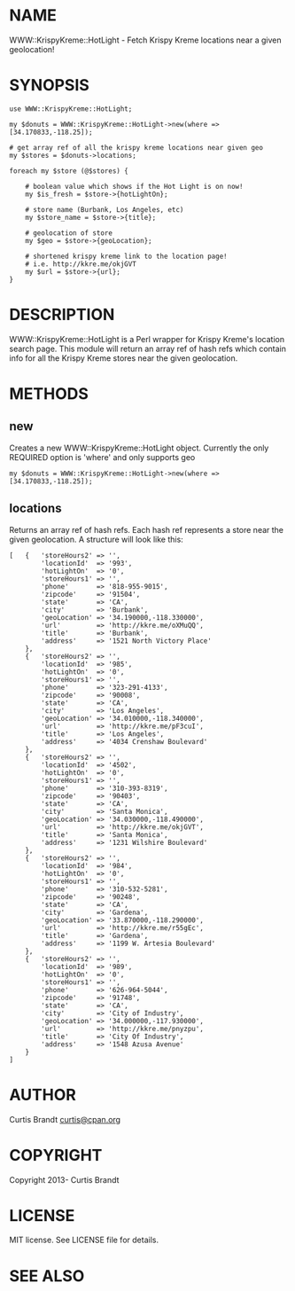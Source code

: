 # NAME

WWW::KrispyKreme::HotLight - Fetch Krispy Kreme locations near a given geolocation!

# SYNOPSIS

    use WWW::KrispyKreme::HotLight;

    my $donuts = WWW::KrispyKreme::HotLight->new(where => [34.170833,-118.25]);

    # get array ref of all the krispy kreme locations near given geo
    my $stores = $donuts->locations;

    foreach my $store (@$stores) {

        # boolean value which shows if the Hot Light is on now!
        my $is_fresh = $store->{hotLightOn};

        # store name (Burbank, Los Angeles, etc)
        my $store_name = $store->{title};

        # geolocation of store
        my $geo = $store->{geoLocation};

        # shortened krispy kreme link to the location page!
        # i.e. http://kkre.me/okjGVT
        my $url = $store->{url};
    }

# DESCRIPTION

WWW::KrispyKreme::HotLight is a Perl wrapper for Krispy Kreme's location search
page.  This module will return an array ref of hash refs which contain info for
all the Krispy Kreme stores near the given geolocation.

# METHODS

## new

Creates a new WWW::KrispyKreme::HotLight object.  Currently the only REQUIRED
option is 'where' and only supports geo

    my $donuts = WWW::KrispyKreme::HotLight->new(where => [34.170833,-118.25]);

## locations

Returns an array ref of hash refs.  Each hash ref represents a store near the
given geolocation.  A structure will look like this:

    [   {   'storeHours2' => '',
            'locationId'  => '993',
            'hotLightOn'  => '0',
            'storeHours1' => '',
            'phone'       => '818-955-9015',
            'zipcode'     => '91504',
            'state'       => 'CA',
            'city'        => 'Burbank',
            'geoLocation' => '34.190000,-118.330000',
            'url'         => 'http://kkre.me/oXMuQQ',
            'title'       => 'Burbank',
            'address'     => '1521 North Victory Place'
        },
        {   'storeHours2' => '',
            'locationId'  => '985',
            'hotLightOn'  => '0',
            'storeHours1' => '',
            'phone'       => '323-291-4133',
            'zipcode'     => '90008',
            'state'       => 'CA',
            'city'        => 'Los Angeles',
            'geoLocation' => '34.010000,-118.340000',
            'url'         => 'http://kkre.me/pF3cuI',
            'title'       => 'Los Angeles',
            'address'     => '4034 Crenshaw Boulevard'
        },
        {   'storeHours2' => '',
            'locationId'  => '4502',
            'hotLightOn'  => '0',
            'storeHours1' => '',
            'phone'       => '310-393-8319',
            'zipcode'     => '90403',
            'state'       => 'CA',
            'city'        => 'Santa Monica',
            'geoLocation' => '34.030000,-118.490000',
            'url'         => 'http://kkre.me/okjGVT',
            'title'       => 'Santa Monica',
            'address'     => '1231 Wilshire Boulevard'
        },
        {   'storeHours2' => '',
            'locationId'  => '984',
            'hotLightOn'  => '0',
            'storeHours1' => '',
            'phone'       => '310-532-5281',
            'zipcode'     => '90248',
            'state'       => 'CA',
            'city'        => 'Gardena',
            'geoLocation' => '33.870000,-118.290000',
            'url'         => 'http://kkre.me/r55gEc',
            'title'       => 'Gardena',
            'address'     => '1199 W. Artesia Boulevard'
        },
        {   'storeHours2' => '',
            'locationId'  => '989',
            'hotLightOn'  => '0',
            'storeHours1' => '',
            'phone'       => '626-964-5044',
            'zipcode'     => '91748',
            'state'       => 'CA',
            'city'        => 'City of Industry',
            'geoLocation' => '34.000000,-117.930000',
            'url'         => 'http://kkre.me/pnyzpu',
            'title'       => 'City Of Industry',
            'address'     => '1548 Azusa Avenue'
        }
    ]

# AUTHOR

Curtis Brandt <curtis@cpan.org>

# COPYRIGHT

Copyright 2013- Curtis Brandt

# LICENSE

MIT license.  See LICENSE file for details.

# SEE ALSO
